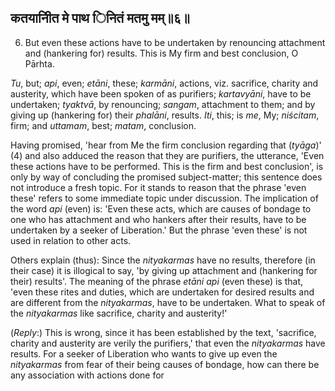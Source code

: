 ## कतयानीित मे पाथ िनितं मतमु मम्॥६॥

6. But even these actions have to be undertaken by renouncing attachment and (hankering for) results. This is My firm and best conclusion, O Pārhta.

*Tu*, but; *api*, even; *etāni*, these; *karmāni*, actions, viz. sacrifice, charity and austerity, which have been spoken of as purifiers; *kartavyāni*, have to be undertaken; *tyaktvā*, by renouncing; *sangam*, attachment to them; and by giving up (hankering for) their *phalāni*, results. *Iti*, this; is *me*, My; *niścitam*, firm; and *uttamam*, best; *matam*, conclusion.

Having promised, 'hear from Me the firm conclusion regarding that (*tyāga*)' (4) and also adduced the reason that they are purifiers, the utterance, 'Even these actions have to be performed. This is the firm and best conclusion', is only by way of concluding the promised subject-matter; this sentence does not introduce a fresh topic. For it stands to reason that the phrase 'even these' refers to some immediate topic under discussion. The implication of the word *api* (even) is: 'Even these acts, which are causes of bondage to one who has attachment and who hankers after their results, have to be undertaken by a seeker of Liberation.' But the phrase 'even these' is not used in relation to other acts.

Others explain (thus): Since the *nityakarmas* have no results, therefore (in their case) it is illogical to say, 'by giving up attachment and (hankering for their) results'. The meaning of the phrase *etāni api* (even these) is that, 'even these rites and duties, which are undertaken for desired results and are different from the *nityakarmas*, have to be undertaken. What to speak of the *nityakarmas* like sacrifice, charity and austerity!'

(*Reply*:) This is wrong, since it has been established by the text, 'sacrifice, charity and austerity are verily the purifiers,' that even the *nityakarmas* have results. For a seeker of Liberation who wants to give up even the *nityakarmas* from fear of their being causes of bondage, how can there be any association with actions done for